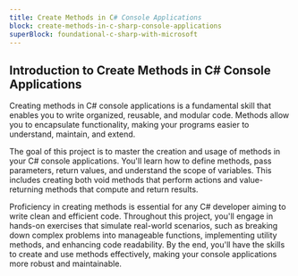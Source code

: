 ```yaml
---
title: Create Methods in C# Console Applications
block: create-methods-in-c-sharp-console-applications
superBlock: foundational-c-sharp-with-microsoft
---
```


## Introduction to Create Methods in C# Console Applications

Creating methods in C# console applications is a fundamental skill that enables you to write organized, reusable, and modular code. Methods allow you to encapsulate functionality, making your programs easier to understand, maintain, and extend.

The goal of this project is to master the creation and usage of methods in your C# console applications. You'll learn how to define methods, pass parameters, return values, and understand the scope of variables. This includes creating both void methods that perform actions and value-returning methods that compute and return results.

Proficiency in creating methods is essential for any C# developer aiming to write clean and efficient code. Throughout this project, you'll engage in hands-on exercises that simulate real-world scenarios, such as breaking down complex problems into manageable functions, implementing utility methods, and enhancing code readability. By the end, you'll have the skills to create and use methods effectively, making your console applications more robust and maintainable.
